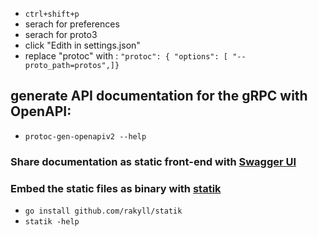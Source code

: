 

  * `ctrl+shift+p`
  * serach for preferences
  * serach for proto3
  * click "Edith in settings.json"
  * replace "protoc" with : `"protoc": { "options": [ "--proto_path=protos",]}`


## generate API documentation for the gRPC with OpenAPI:
  * `protoc-gen-openapiv2 --help`


### Share documentation as static front-end with [Swagger UI](https://github.com/swagger-api/swagger-ui)

### Embed the static files as binary with [statik](https://github.com/rakyll/statik)
  * `go install github.com/rakyll/statik`
  * `statik -help`